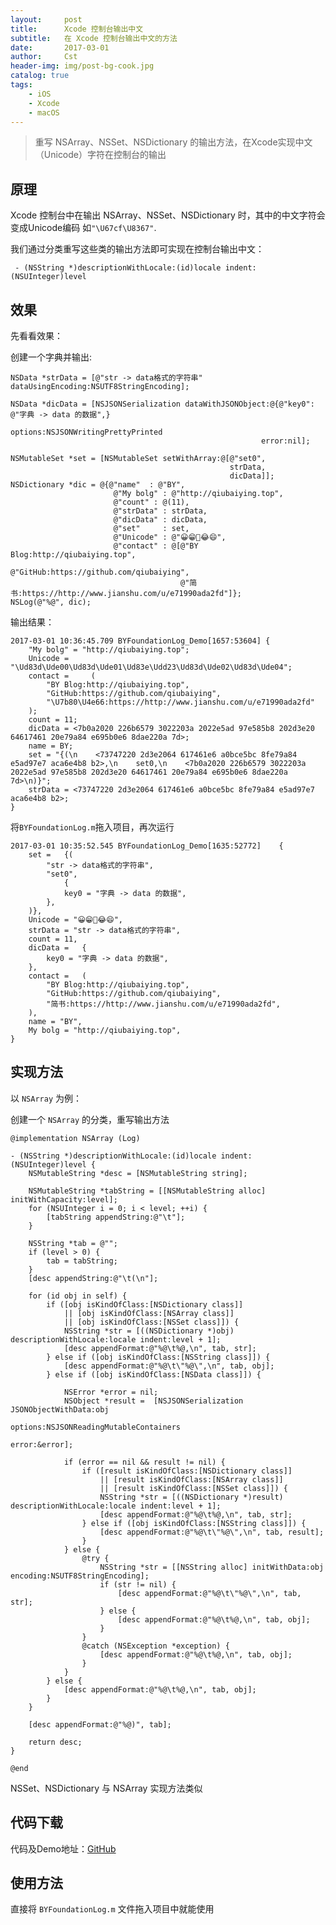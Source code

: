```yaml
---
layout:     post
title:      Xcode 控制台输出中文
subtitle:   在 Xcode 控制台输出中文的方法
date:       2017-03-01
author:     Cst
header-img: img/post-bg-cook.jpg
catalog: true
tags:
    - iOS
    - Xcode
    - macOS
---
```


> 重写 NSArray、NSSet、NSDictionary 的输出方法，在Xcode实现中文（Unicode）字符在控制台的输出

## 原理
 Xcode 控制台中在输出 NSArray、NSSet、NSDictionary 时，其中的中文字符会变成Unicode编码 如`"\U67cf\U8367"`.
 
我们通过分类重写这些类的输出方法即可实现在控制台输出中文：
 
	 - (NSString *)descriptionWithLocale:(id)locale indent:(NSUInteger)level

## 效果
先看看效果：

创建一个字典并输出:

    NSData *strData = [@"str -> data格式的字符串" dataUsingEncoding:NSUTF8StringEncoding];
    
    NSData *dicData = [NSJSONSerialization dataWithJSONObject:@{@"key0": @"字典 -> data 的数据",}
                                                          options:NSJSONWritingPrettyPrinted
                                                            error:nil];
    
    NSMutableSet *set = [NSMutableSet setWithArray:@[@"set0",
                                                     strData,
                                                     dicData]];
    NSDictionary *dic = @{@"name"  : @"BY",
                           @"My bolg" : @"http://qiubaiying.top",
                           @"count" : @(11),
                           @"strData" : strData,
                           @"dicData" : dicData,
                           @"set"     : set,
                           @"Unicode" : @"😀😁🤣😂😄",
                           @"contact" : @[@"BY Blog:http://qiubaiying.top",
                                          @"GitHub:https://github.com/qiubaiying",
                                          @"简书:https://http://www.jianshu.com/u/e71990ada2fd"]};
    NSLog(@"%@", dic);
   
输出结果：
	
	2017-03-01 10:36:45.709 BYFoundationLog_Demo[1657:53604] {
	    "My bolg" = "http://qiubaiying.top";
	    Unicode = "\Ud83d\Ude00\Ud83d\Ude01\Ud83e\Udd23\Ud83d\Ude02\Ud83d\Ude04";
	    contact =     (
	        "BY Blog:http://qiubaiying.top",
	        "GitHub:https://github.com/qiubaiying",
	        "\U7b80\U4e66:https://http://www.jianshu.com/u/e71990ada2fd"
	    );
	    count = 11;
	    dicData = <7b0a2020 226b6579 3022203a 2022e5ad 97e585b8 202d3e20 64617461 20e79a84 e695b0e6 8dae220a 7d>;
	    name = BY;
	    set = "{(\n    <73747220 2d3e2064 617461e6 a0bce5bc 8fe79a84 e5ad97e7 aca6e4b8 b2>,\n    set0,\n    <7b0a2020 226b6579 3022203a 2022e5ad 97e585b8 202d3e20 64617461 20e79a84 e695b0e6 8dae220a 7d>\n)}";
	    strData = <73747220 2d3e2064 617461e6 a0bce5bc 8fe79a84 e5ad97e7 aca6e4b8 b2>;
	}
	
将`BYFoundationLog.m`拖入项目，再次运行

	2017-03-01 10:35:52.545 BYFoundationLog_Demo[1635:52772] 	{
		set = 	{(
			"str -> data格式的字符串",
			"set0",
				{
				key0 = "字典 -> data 的数据",
			},
		)},
		Unicode = "😀😁🤣😂😄",
		strData = "str -> data格式的字符串",
		count = 11,
		dicData = 	{
			key0 = "字典 -> data 的数据",
		},
		contact = 	(
			"BY Blog:http://qiubaiying.top",
			"GitHub:https://github.com/qiubaiying",
			"简书:https://http://www.jianshu.com/u/e71990ada2fd",
		),
		name = "BY",
		My bolg = "http://qiubaiying.top",
	}


## 实现方法

以 `NSArray` 为例：

创建一个 `NSArray` 的分类，重写输出方法

```
@implementation NSArray (Log)

- (NSString *)descriptionWithLocale:(id)locale indent:(NSUInteger)level {
    NSMutableString *desc = [NSMutableString string];
    
    NSMutableString *tabString = [[NSMutableString alloc] initWithCapacity:level];
    for (NSUInteger i = 0; i < level; ++i) {
        [tabString appendString:@"\t"];
    }
    
    NSString *tab = @"";
    if (level > 0) {
        tab = tabString;
    }
    [desc appendString:@"\t(\n"];
    
    for (id obj in self) {
        if ([obj isKindOfClass:[NSDictionary class]]
            || [obj isKindOfClass:[NSArray class]]
            || [obj isKindOfClass:[NSSet class]]) {
            NSString *str = [((NSDictionary *)obj) descriptionWithLocale:locale indent:level + 1];
            [desc appendFormat:@"%@\t%@,\n", tab, str];
        } else if ([obj isKindOfClass:[NSString class]]) {
            [desc appendFormat:@"%@\t\"%@\",\n", tab, obj];
        } else if ([obj isKindOfClass:[NSData class]]) {
            
            NSError *error = nil;
            NSObject *result =  [NSJSONSerialization JSONObjectWithData:obj
                                                                options:NSJSONReadingMutableContainers
                                                                  error:&error];
            
            if (error == nil && result != nil) {
                if ([result isKindOfClass:[NSDictionary class]]
                    || [result isKindOfClass:[NSArray class]]
                    || [result isKindOfClass:[NSSet class]]) {
                    NSString *str = [((NSDictionary *)result) descriptionWithLocale:locale indent:level + 1];
                    [desc appendFormat:@"%@\t%@,\n", tab, str];
                } else if ([obj isKindOfClass:[NSString class]]) {
                    [desc appendFormat:@"%@\t\"%@\",\n", tab, result];
                }
            } else {
                @try {
                    NSString *str = [[NSString alloc] initWithData:obj encoding:NSUTF8StringEncoding];
                    if (str != nil) {
                        [desc appendFormat:@"%@\t\"%@\",\n", tab, str];
                    } else {
                        [desc appendFormat:@"%@\t%@,\n", tab, obj];
                    }
                }
                @catch (NSException *exception) {
                    [desc appendFormat:@"%@\t%@,\n", tab, obj];
                }
            }
        } else {
            [desc appendFormat:@"%@\t%@,\n", tab, obj];
        }
    }
    
    [desc appendFormat:@"%@)", tab];
    
    return desc;
}

@end

```

NSSet、NSDictionary 与 NSArray 实现方法类似

## 代码下载

代码及Demo地址：[GitHub](https://github.com/qiubaiying/BYFoundationLog)

## 使用方法

直接将 `BYFoundationLog.m` 文件拖入项目中就能使用


